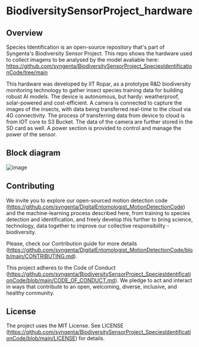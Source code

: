 # BiodiversitySensorProject_hardware

## Overview

Species Identification is an open-source repository that's part of Syngenta's Biodiversity Sensor Project. This repo shows the hardware used to collect imagens to be analysed by the model avaliable here: https://github.com/syngenta/BiodiversitySensorProject_SpeciesIdentificationCode/tree/main

This hardware was developed by IIT Ropar, as a prototype R&D biodiversity monitoring technology to gather insect species training data for building robust AI models. The device is autonomous, but hardy: weatherproof, solar-powered and cost-efficient. A camera is connected to capture the images of the insects, with data being transferred real-time to the cloud via 4G connectivity. The process of transferring data from device to cloud is from IOT core to S3 Bucket. The data of the camera are further stored in the SD card as well. A power section is provided to control and manage the power of the sensor.

## Block diagram

![image](https://github.com/user-attachments/assets/7fdd526b-1e94-495f-b8ae-c4a0de2deb03)


## Contributing
We invite you to explore our open-sourced motion detection code (https://github.com/syngenta/DigitalEntomologist_MotionDetectionCode) and the machine-learning process described here, from training to species detection and identification, and freely develop this further to bring science, technology, data together to improve our collective responsibility - biodiversity.  

Please, check our Contribution guide for more details (https://github.com/syngenta/DigitalEntomologist_MotionDetectionCode/blob/main/CONTRIBUTING.md).

This project adheres to the Code of Conduct (https://github.com/syngenta/BiodiversitySensorProject_SpeciesIdentificationCode/blob/main/CODE_OF_CONDUCT.md). We pledge to act and interact in ways that contribute to an open, welcoming, diverse, inclusive, and healthy community.

## License 
The project uses the MIT License. See LICENSE (https://github.com/syngenta/BiodiversitySensorProject_SpeciesIdentificationCode/blob/main/LICENSE) for details.
